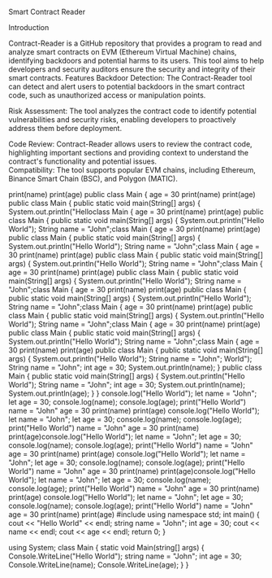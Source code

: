 Smart Contract Reader

Introduction

Contract-Reader is a GitHub repository that provides a program to read and analyze smart contracts on EVM (Ethereum Virtual Machine) chains, identifying backdoors and potential harms to its users. 
This tool aims to help developers and security auditors ensure the security and integrity of their smart contracts.
Features
Backdoor Detection: The Contract-Reader tool can detect and alert users to potential backdoors in the smart contract code, such as unauthorized access or manipulation points.

Risk Assessment: The tool analyzes the contract code to identify potential vulnerabilities and security risks, enabling developers to proactively address them before deployment.

Code Review: Contract-Reader allows users to review the contract code, highlighting important sections and providing context to understand the contract's functionality and potential issues.
\
Compatibility: The tool supports popular EVM chains, including Ethereum, Binance Smart Chain (BSC), and Polygon (MATIC).

print(name)
print(age)
public class Main {
age = 30
print(name)
print(age)
public class Main {
  public static void main(String[] args) {
    System.out.println("Helloclass Main {
age = 30
print(name)
print(age)
public class Main {
  public static void main(String[] args) {
    System.out.println("Hello World");
    String name = "John";class Main {
age = 30
print(name)
print(age)
public class Main {
  public static void main(String[] args) {
    System.out.println("Hello World");
    String name = "John";class Main {
age = 30
print(name)
print(age)
public class Main {
  public static void main(String[] args) {
    System.out.println("Hello World");
    String name = "John";class Main {
age = 30
print(name)
print(age)
public class Main {
  public static void main(String[] args) {
    System.out.println("Hello World");
    String name = "John";class Main {
age = 30
print(name)
print(age)
public class Main {
  public static void main(String[] args) {
    System.out.println("Hello World");
    String name = "John";class Main {
age = 30
print(name)
print(age)
public class Main {
  public static void main(String[] args) {
    System.out.println("Hello World");
    String name = "John";class Main {
age = 30
print(name)
print(age)
public class Main {
  public static void main(String[] args) {
    System.out.println("Hello World");
    String name = "John";class Main {
age = 30
print(name)
print(age)
public class Main {
  public static void main(String[] args) {
    System.out.println("Hello World");
    String name = "John"; World");
    String name = "John";
    int age = 30;
    System.out.println(name);
  }
public class Main {
  public static void main(String[] args) {
    System.out.println("Hello World");
    String name = "John";
    int age = 30;
    System.out.println(name);
    System.out.println(age);
  }
}
console.log("Hello World");
let name = "John";
let age = 30;
console.log(name);
console.log(age);
print("Hello World")
name = "John"
age = 30
print(name)
print(age)
console.log("Hello World");
let name = "John";
let age = 30;
console.log(name);
console.log(age);
print("Hello World")
name = "John"
age = 30
print(name)
print(age)console.log("Hello World");
let name = "John";
let age = 30;
console.log(name);
console.log(age);
print("Hello World")
name = "John"
age = 30
print(name)
print(age)
console.log("Hello World");
let name = "John";
let age = 30;
console.log(name);
console.log(age);
print("Hello World")
name = "John"
age = 30
print(name)
print(age)console.log("Hello World");
let name = "John";
let age = 30;
console.log(name);
console.log(age);
print("Hello World")
name = "John"
age = 30
print(name)
print(age)
console.log("Hello World");
let name = "John";
let age = 30;
console.log(name);
console.log(age);
print("Hello World")
name = "John"
age = 30
print(name)
print(age)
#include <iostream>
using namespace std;
int main() {
  cout << "Hello World" << endl;
  string name = "John";
  int age = 30;
  cout << name << endl;
  cout << age << endl;
  return 0;
}

using System;
class Main {
  static void Main(string[] args) {
    Console.WriteLine("Hello World");
    string name = "John";
    int age = 30;
    Console.WriteLine(name);
    Console.WriteLine(age);
  }
}
